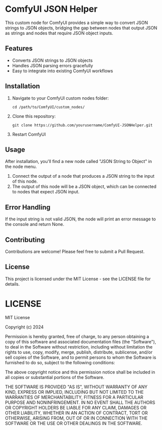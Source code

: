 # ComfyUI JSON Helper

This custom node for ComfyUI provides a simple way to convert JSON strings to JSON objects, bridging the gap between nodes that output JSON as strings and nodes that require JSON object inputs.

## Features

- Converts JSON strings to JSON objects
- Handles JSON parsing errors gracefully
- Easy to integrate into existing ComfyUI workflows

## Installation

1. Navigate to your ComfyUI custom nodes folder:
   ```
   cd /path/to/ComfyUI/custom_nodes/
   ```
2. Clone this repository:
   ```
   git clone https://github.com/yourusername/ComfyUI-JSONHelper.git
   ```
3. Restart ComfyUI

## Usage

After installation, you'll find a new node called "JSON String to Object" in the node menu. 

1. Connect the output of a node that produces a JSON string to the input of this node.
2. The output of this node will be a JSON object, which can be connected to nodes that expect JSON input.

## Error Handling

If the input string is not valid JSON, the node will print an error message to the console and return None.

## Contributing

Contributions are welcome! Please feel free to submit a Pull Request.

## License

This project is licensed under the MIT License - see the LICENSE file for details.

# LICENSE

MIT License

Copyright (c) 2024

Permission is hereby granted, free of charge, to any person obtaining a copy
of this software and associated documentation files (the "Software"), to deal
in the Software without restriction, including without limitation the rights
to use, copy, modify, merge, publish, distribute, sublicense, and/or sell
copies of the Software, and to permit persons to whom the Software is
furnished to do so, subject to the following conditions:

The above copyright notice and this permission notice shall be included in all
copies or substantial portions of the Software.

THE SOFTWARE IS PROVIDED "AS IS", WITHOUT WARRANTY OF ANY KIND, EXPRESS OR
IMPLIED, INCLUDING BUT NOT LIMITED TO THE WARRANTIES OF MERCHANTABILITY,
FITNESS FOR A PARTICULAR PURPOSE AND NONINFRINGEMENT. IN NO EVENT SHALL THE
AUTHORS OR COPYRIGHT HOLDERS BE LIABLE FOR ANY CLAIM, DAMAGES OR OTHER
LIABILITY, WHETHER IN AN ACTION OF CONTRACT, TORT OR OTHERWISE, ARISING FROM,
OUT OF OR IN CONNECTION WITH THE SOFTWARE OR THE USE OR OTHER DEALINGS IN THE
SOFTWARE.
